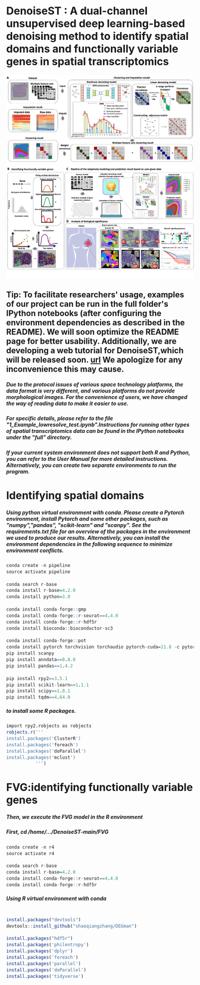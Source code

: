 # DenoiseST : A dual-channel unsupervised deep learning-based denoising method to identify spatial domains and functionally variable genes in spatial transcriptomics
![image](https://github.com/cuiyaxuan/DenoiseST/blob/master/Image/%E5%B9%BB%E7%81%AF%E7%89%871.png)
## Tip: To facilitate researchers' usage, examples of our project can be run in the full folder's IPython notebooks (after configuring the environment dependencies as described in the README). We will soon optimize the README page for better usability. Additionally, we are developing a web tutorial for DenoiseST,which will be released soon. [url](https://denoisest-tutorial.readthedocs.io/en/latest/index.html) We apologize for any inconvenience this may cause. <br>


##### Due to the protocol issues of various space technology platforms, the data format is very different, and various platforms do not provide morphological images. For the convenience of users, we have changed the way of reading data to make it easier to use.<br>
##### For specific details, please refer to the file "1_Example_lowresolve_test.ipynb".Instructions for running other types of spatial transcriptomics data can be found in the IPython notebooks under the "full" directory.<br>
##### If your current system environment does not support both R and Python, you can refer to the User Manual for more detailed instructions. Alternatively, you can create two separate environments to run the program. <br>


# Identifying spatial domains
##### Using python virtual environment with conda. Please create a Pytorch environment, install Pytorch and some other packages, such as "numpy","pandas", "scikit-learn" and "scanpy". See the requirements.txt file for an overview of the packages in the environment we used to produce our results. Alternatively, you can install the environment dependencies in the following sequence to minimize environment conflicts. <br>

```R
conda create -n pipeline
source activate pipeline

conda search r-base
conda install r-base=4.2.0
conda install python=3.8

conda install conda-forge::gmp
conda install conda-forge::r-seurat==4.4.0
conda install conda-forge::r-hdf5r
conda install bioconda::bioconductor-sc3

conda install conda-forge::pot
conda install pytorch torchvision torchaudio pytorch-cuda=11.8 -c pytorch -c nvidia
pip install scanpy
pip install anndata==0.8.0
pip install pandas==1.4.2

pip install rpy2==3.5.1
pip install scikit-learn==1.1.1
pip install scipy==1.8.1
pip install tqdm==4.64.0

```

##### to install some R packages. <br>
```R
import rpy2.robjects as robjects
robjects.r('''
install.packages('ClusterR')
install.packages('foreach')
install.packages('doParallel')
install.packages('mclust')
           ''')
```



# FVG:identifying functionally variable genes

##### Then, we execute the FVG model in the R environment <br>
##### First, cd /home/.../DenoiseST-main/FVG <br>

```R
conda create -n r4
source activate r4

conda search r-base
conda install r-base=4.2.0
conda install conda-forge::r-seurat==4.4.0
conda install conda-forge::r-hdf5r
```

##### Using R virtual environment with conda <br>
```R

install.packages("devtools")
devtools::install_github("shaoqiangzhang/DEGman")

install.packages("hdf5r")
install.packages('philentropy')
install.packages('dplyr')
install.packages('foreach')
install.packages('parallel')
install.packages('doParallel')
install.packages('tidyverse')


```




